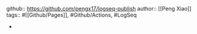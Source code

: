github:: https://github.com/pengx17/logseq-publish
author:: [[Peng Xiao]]
tags:: #[[Github/Pages]], #Github/Actions, #LogSeq

-